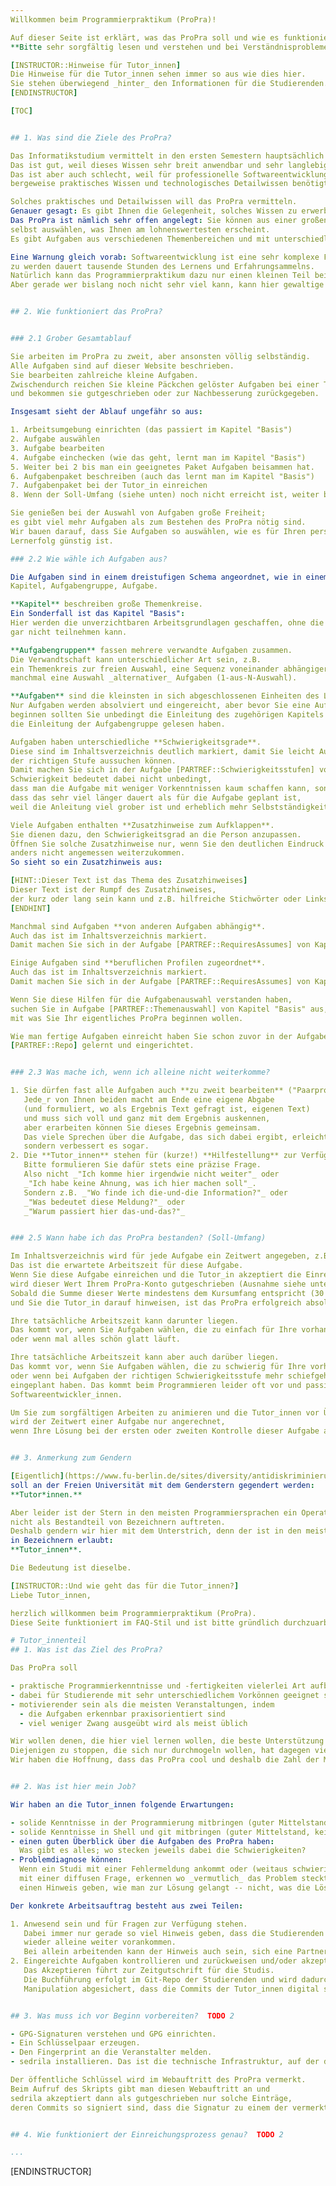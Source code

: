 ```yaml
---
Willkommen beim Programmierpraktikum (ProPra)!

Auf dieser Seite ist erklärt, was das ProPra soll und wie es funktioniert.
**Bitte sehr sorgfältig lesen und verstehen und bei Verständnisproblemen fragen.**

[INSTRUCTOR::Hinweise für Tutor_innen]
Die Hinweise für die Tutor_innen sehen immer so aus wie dies hier.
Sie stehen überwiegend _hinter_ den Informationen für die Studierenden.
[ENDINSTRUCTOR]

[TOC]


## 1. Was sind die Ziele des ProPra?

Das Informatikstudium vermittelt in den ersten Semestern hauptsächlich sehr theoretisches Wissen.
Das ist gut, weil dieses Wissen sehr breit anwendbar und sehr langlebig ist.
Das ist aber auch schlecht, weil für professionelle Softwareentwicklung auch
bergeweise praktisches Wissen und technologisches Detailwissen benötigt wird.

Solches praktisches und Detailwissen will das ProPra vermitteln.
Genauer gesagt: Es gibt Ihnen die Gelegenheit, solches Wissen zu erwerben.
Das ProPra ist nämlich sehr offen angelegt: Sie können aus einer großen Palette möglicher Aufgaben
selbst auswählen, was Ihnen am lohnenswertesten erscheint.
Es gibt Aufgaben aus verschiedenen Themenbereichen und mit unterschiedlichem Schwierigkeitsgrad.

Eine Warnung gleich vorab: Softwareentwicklung ist eine sehr komplexe Fertigkeit und gut darin
zu werden dauert tausende Stunden des Lernens und Erfahrungsammelns.
Natürlich kann das Programmierpraktikum dazu nur einen kleinen Teil beisteuern.
Aber gerade wer bislang noch nicht sehr viel kann, kann hier gewaltige Fortschritte machen.


## 2. Wie funktioniert das ProPra?


### 2.1 Grober Gesamtablauf

Sie arbeiten im ProPra zu zweit, aber ansonsten völlig selbständig.
Alle Aufgaben sind auf dieser Website beschrieben.
Sie bearbeiten zahlreiche kleine Aufgaben.
Zwischendurch reichen Sie kleine Päckchen gelöster Aufgaben bei einer Tutor_in ein
und bekommen sie gutgeschrieben oder zur Nachbesserung zurückgegeben.

Insgesamt sieht der Ablauf ungefähr so aus:

1. Arbeitsumgebung einrichten (das passiert im Kapitel "Basis")
2. Aufgabe auswählen
3. Aufgabe bearbeiten
4. Aufgabe einchecken (wie das geht, lernt man im Kapitel "Basis")
5. Weiter bei 2 bis man ein geeignetes Paket Aufgaben beisammen hat.
6. Aufgabenpaket beschreiben (auch das lernt man im Kapitel "Basis")
7. Aufgabenpaket bei der Tutor_in einreichen
8. Wenn der Soll-Umfang (siehe unten) noch nicht erreicht ist, weiter bei 2.

Sie genießen bei der Auswahl von Aufgaben große Freiheit; 
es gibt viel mehr Aufgaben als zum Bestehen des ProPra nötig sind.
Wir bauen darauf, dass Sie Aufgaben so auswählen, wie es für Ihren persönlichen
Lernerfolg günstig ist.

### 2.2 Wie wähle ich Aufgaben aus?

Die Aufgaben sind in einem dreistufigen Schema angeordnet, wie in einem Verzeichnisbaum:
Kapitel, Aufgabengruppe, Aufgabe.

**Kapitel** beschreiben große Themenkreise.
Ein Sonderfall ist das Kapitel "Basis": 
Hier werden die unverzichtbaren Arbeitsgrundlagen geschaffen, ohne die man am ProPra
gar nicht teilnehmen kann.

**Aufgabengruppen** fassen mehrere verwandte Aufgaben zusammen.
Die Verwandtschaft kann unterschiedlicher Art sein, z.B.
ein Themenkreis zur freien Auswahl, eine Sequenz voneinander abhängiger Aufgaben oder
manchmal eine Auswahl _alternativer_ Aufgaben (1-aus-N-Auswahl).

**Aufgaben** sind die kleinsten in sich abgeschlossenen Einheiten des Lernens im ProPra.
Nur Aufgaben werden absolviert und eingereicht, aber bevor Sie eine Aufgabe
beginnen sollten Sie unbedingt die Einleitung des zugehörigen Kapitels und
die Einleitung der Aufgabengruppe gelesen haben.

Aufgaben haben unterschiedliche **Schwierigkeitsgrade**.
Diese sind im Inhaltsverzeichnis deutlich markiert, damit Sie leicht Aufgaben
der richtigen Stufe aussuchen können.
Damit machen Sie sich in der Aufgabe [PARTREF::Schwierigkeitsstufen] von Kapitel "Basis" vertraut.
Schwierigkeit bedeutet dabei nicht unbedingt, 
dass man die Aufgabe mit weniger Vorkenntnissen kaum schaffen kann, sondern oft nur, 
dass das sehr viel länger dauert als für die Aufgabe geplant ist, 
weil die Anleitung viel grober ist und erheblich mehr Selbstständigkeit verlangt.

Viele Aufgaben enthalten **Zusatzhinweise zum Aufklappen**.
Sie dienen dazu, den Schwierigkeitsgrad an die Person anzupassen.
Öffnen Sie solche Zusatzhinweise nur, wenn Sie den deutlichen Eindruck haben,
anders nicht angemessen weiterzukommen.
So sieht so ein Zusatzhinweis aus:

[HINT::Dieser Text ist das Thema des Zusatzhinweises]
Dieser Text ist der Rumpf des Zusatzhinweises,
der kurz oder lang sein kann und z.B. hilfreiche Stichwörter oder Links enthält.
[ENDHINT]

Manchmal sind Aufgaben **von anderen Aufgaben abhängig**.
Auch das ist im Inhaltsverzeichnis markiert.
Damit machen Sie sich in der Aufgabe [PARTREF::RequiresAssumes] von Kapitel "Basis" vertraut.

Einige Aufgaben sind **beruflichen Profilen zugeordnet**.
Auch das ist im Inhaltsverzeichnis markiert.
Damit machen Sie sich in der Aufgabe [PARTREF::RequiresAssumes] von Kapitel "Basis" vertraut.

Wenn Sie diese Hilfen für die Aufgabenauswahl verstanden haben,
suchen Sie in Aufgabe [PARTREF::Themenauswahl] von Kapitel "Basis" aus,
mit was Sie Ihr eigentliches ProPra beginnen wollen.

Wie man fertige Aufgaben einreicht haben Sie schon zuvor in der Aufgabengruppe 
[PARTREF::Repo] gelernt und eingerichtet.


### 2.3 Was mache ich, wenn ich alleine nicht weiterkomme?

1. Sie dürfen fast alle Aufgaben auch **zu zweit bearbeiten** ("Paarprogrammierung").
   Jede_r von Ihnen beiden macht am Ende eine eigene Abgabe 
   (und formuliert, wo als Ergebnis Text gefragt ist, eigenen Text)
   und muss sich voll und ganz mit dem Ergebnis auskennen,
   aber erarbeiten können Sie dieses Ergebnis gemeinsam.  
   Das viele Sprechen über die Aufgabe, das sich dabei ergibt, erleichtert das Verständnis nicht nur,
   sondern verbessert es sogar.
2. Die **Tutor_innen** stehen für (kurze!) **Hilfestellung** zur Verfügung.
   Bitte formulieren Sie dafür stets eine präzise Frage.
   Also nicht _"Ich komme hier irgendwie nicht weiter"_ oder 
   _"Ich habe keine Ahnung, was ich hier machen soll"_.
   Sondern z.B. _"Wo finde ich die-und-die Information?"_ oder
   _"Was bedeutet diese Meldung?"_ oder
   _"Warum passiert hier das-und-das?"_


### 2.5 Wann habe ich das ProPra bestanden? (Soll-Umfang)

Im Inhaltsverzeichnis wird für jede Aufgabe ein Zeitwert angegeben, z.B. 1.5h.
Das ist die erwartete Arbeitszeit für diese Aufgabe.
Wenn Sie diese Aufgabe einreichen und die Tutor_in akzeptiert die Einreichung, 
wird dieser Wert Ihrem ProPra-Konto gutgeschrieben (Ausnahme siehe unten).
Sobald die Summe dieser Werte mindestens dem Kursumfang entspricht (30 Stunden pro Leistungspunkt)
und Sie die Tutor_in darauf hinweisen, ist das ProPra erfolgreich absolviert.

Ihre tatsächliche Arbeitszeit kann darunter liegen.
Das kommt vor, wenn Sie Aufgaben wählen, die zu einfach für Ihre vorhandenen Fertigkeiten sind
oder wenn mal alles schön glatt läuft.

Ihre tatsächliche Arbeitszeit kann aber auch darüber liegen.
Das kommt vor, wenn Sie Aufgaben wählen, die zu schwierig für Ihre vorhandenen Fertigkeiten sind
oder wenn bei Aufgaben der richtigen Schwierigkeitsstufe mehr schiefgeht, als wir
eingeplant haben. Das kommt beim Programmieren leider oft vor und passiert auch hoch kompetenten
Softwareentwickler_innen.

Um Sie zum sorgfältigen Arbeiten zu animieren und die Tutor_innen vor Überlastung zu schützen,
wird der Zeitwert einer Aufgabe nur angerechnet, 
wenn Ihre Lösung bei der ersten oder zweiten Kontrolle dieser Aufgabe akzeptiert wird.


## 3. Anmerkung zum Gendern

[Eigentlich](https://www.fu-berlin.de/sites/diversity/antidiskriminierung/sprache/gender/index.html#Regelung)
soll an der Freien Universität mit dem Genderstern gegendert werden:
**Tutor*innen.**

Aber leider ist der Stern in den meisten Programmiersprachen ein Operator und kann deshalb
nicht als Bestandteil von Bezeichnern auftreten.
Deshalb gendern wir hier mit dem Unterstrich, denn der ist in den meisten Programmiersprachen 
in Bezeichnern erlaubt:
**Tutor_innen**.

Die Bedeutung ist dieselbe.

[INSTRUCTOR::Und wie geht das für die Tutor_innen?]
Liebe Tutor_innen,

herzlich willkommen beim Programmierpraktikum (ProPra).
Diese Seite funktioniert im FAQ-Stil und ist bitte gründlich durchzuarbeiten.

# Tutor_innenteil
## 1. Was ist das Ziel des ProPra?

Das ProPra soll

- praktische Programmierkenntnisse und -fertigkeiten vielerlei Art aufbauen
- dabei für Studierende mit sehr unterschiedlichem Vorkönnen geeignet sein
- motivierender sein als die meisten Veranstaltungen, indem
  - die Aufgaben erkennbar praxisorientiert sind
  - viel weniger Zwang ausgeübt wird als meist üblich

Wir wollen denen, die hier viel lernen wollen, die beste Unterstützung geben.
Diejenigen zu stoppen, die sich nur durchmogeln wollen, hat dagegen viel weniger Priorität.
Wir haben die Hoffnung, dass das ProPra cool und deshalb die Zahl der Mogelinteressierten klein ist.


## 2. Was ist hier mein Job?

Wir haben an die Tutor_innen folgende Erwartungen:

- solide Kenntnisse in der Programmierung mitbringen (guter Mittelstand, kein Expertenniveau)
- solide Kenntnisse in Shell und git mitbringen (guter Mittelstand, kein Expertenniveau)
- einen guten Überblick über die Aufgaben des ProPra haben:
  Was gibt es alles; wo stecken jeweils dabei die Schwierigkeiten?
- Problemdiagnose können:
  Wenn ein Studi mit einer Fehlermeldung ankommt oder (weitaus schwieriger)
  mit einer diffusen Frage, erkennen wo _vermutlich_ das Problem steckt und 
  einen Hinweis geben, wie man zur Lösung gelangt -- nicht, was die Lösung ist.

Der konkrete Arbeitsauftrag besteht aus zwei Teilen:

1. Anwesend sein und für Fragen zur Verfügung stehen.
   Dabei immer nur gerade so viel Hinweis geben, dass die Studierenden danach
   wieder alleine weiter vorankommen.
   Bei allein arbeitenden kann der Hinweis auch sein, sich eine Partner_in zu suchen.
2. Eingereichte Aufgaben kontrollieren und zurückweisen und/oder akzeptieren.
   Das Akzeptieren führt zur Zeitgutschrift für die Studis.
   Die Buchführung erfolgt im Git-Repo der Studierenden und wird dadurch gegen
   Manipulation abgesichert, dass die Commits der Tutor_innen digital signiert werden.


## 3. Was muss ich vor Beginn vorbereiten?  TODO 2

- GPG-Signaturen verstehen und GPG einrichten.
- Ein Schlüsselpaar erzeugen.
- Den Fingerprint an die Veranstalter melden.
- sedrila installieren. Das ist die technische Infrastruktur, auf der das ProPra basiert.

Der öffentliche Schlüssel wird im Webauftritt des ProPra vermerkt.
Beim Aufruf des Skripts gibt man diesen Webauftritt an und
sedrila akzeptiert dann als gutgeschrieben nur solche Einträge, 
deren Commits so signiert sind, dass die Signatur zu einem der vermerkten Schlüssel passt. 


## 4. Wie funktioniert der Einreichungsprozess genau?  TODO 2

...
```


[ENDINSTRUCTOR]
